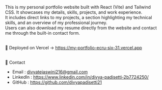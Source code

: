 This is my personal portfolio website built with React (Vite) and Tailwind CSS.
It showcases my details, skills, projects, and work experience.  
It includes direct links to my projects, a section highlighting my technical skills, and an overview of my professional journey.  
Users can also download my resume directly from the website and contact me through the built-in contact form.  <br><br>

🚀 Deployed on Vercel →  https://my-portfolio-ecru-six-31.vercel.app <br><br>

📧 Contact
- Email : divyatejaswini216@gmail.com
- LinkedIn : https://www.linkedin.com/in/divya-padisetti-2b7724250/
- GitHub : https://github.com/divyapadisetti21

